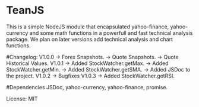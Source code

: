 ﻿# TeanJS

This is a simple NodeJS module that encapsulated yahoo-finance, yahoo-currency and some 
math functions in a powerfull and fast technical analysis package.
We plan on later versions add technical analysis and chart functions.

#Changelog:
V1.0.0
	-> Forex Snapshots.
	-> Quote Snapshots.
	-> Quote Historical Values.
V1.0.1
	-> Added StockWatcher.getMax.
	-> Added StockWatcher.getMin.
	-> Added StockWatcher.getSMA.
	-> Added JSDoc to the project.
V1.0.2
	-> Bugfixes
V1.0.3
	-> Added StockWatcher.getRSI.

#Dependencies
	JSDoc, yahoo-currency, yahoo-finance, promise.

License: MIT